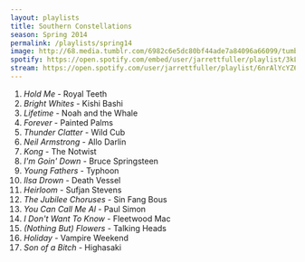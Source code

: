 ```yaml
---
layout: playlists
title: Southern Constellations
season: Spring 2014
permalink: /playlists/spring14
image: http://68.media.tumblr.com/6982c6e5dc80bf44ade7a84096a66099/tumblr_n3ybggMlbu1qzxsbgo1_1280.jpg
spotify: https://open.spotify.com/embed/user/jarrettfuller/playlist/3kLWSTNaXyElvlOTyNiGEm
stream: https://open.spotify.com/user/jarrettfuller/playlist/6nrAlYcYZ6tA7iEXFhFm9f
---
```


<ol>
<li><em>Hold Me</em> - Royal Teeth</li>
<li><em>Bright Whites</em> - Kishi Bashi</li>
<li><em>Lifetime</em> - Noah and the Whale</li>
<li><em>Forever</em> - Painted Palms</li>
<li><em>Thunder Clatter</em> - Wild Cub</li>
<li><em>Neil Armstrong</em> - Allo Darlin</li>
<li><em>Kong</em> - The Notwist</li>
<li><em>I'm Goin' Down</em> - Bruce Springsteen</li>
<li><em>Young Fathers</em> - Typhoon</li>
<li><em>Ilsa Drown</em> - Death Vessel</li>
<li><em>Heirloom</em> - Sufjan Stevens</li>
<li><em>The Jubilee Choruses</em> - Sin Fang Bous</li>
<li><em>You Can Call Me Al</em> - Paul Simon</li>
<li><em>I Don't Want To Know</em> - Fleetwood Mac</li>
<li><em>(Nothing But) Flowers</em> - Talking Heads</li>
<li><em>Holiday</em> - Vampire Weekend</li>
<li><em>Son of a Bitch</em> - Highasaki</li>
</ol>
